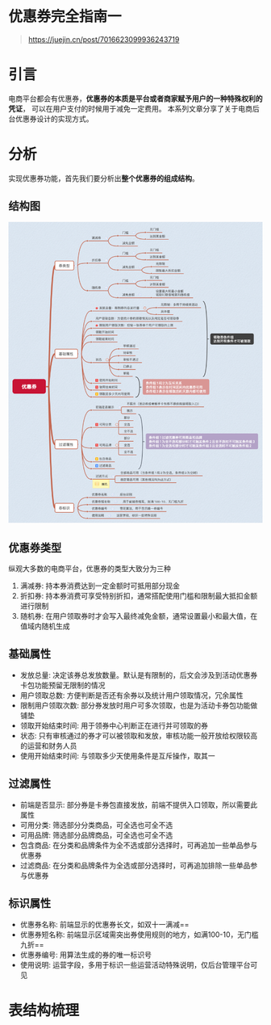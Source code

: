 

优惠券完全指南一
======
> https://juejin.cn/post/7016623099936243719


# 引言
电商平台都会有优惠券，**优惠券的本质是平台或者商家赋予用户的一种特殊权利的凭证**，
可以在用户支付的时候用于减免一定费用。
本系列文章分享了关于电商后台优惠券设计的实现方式。


# 分析
实现优惠券功能，首先我们要分析出**整个优惠券的组成结构**。

## 结构图
![](images/01.优惠券的结构图.png)

## 优惠券类型
纵观大多数的电商平台，优惠券的类型大致分为三种

1. 满减券: 持本券消费达到一定金额时可抵用部分现金
2. 折扣券: 持本券消费可享受特别折扣，通常搭配使用门槛和限制最大抵扣金额进行限制
3. 随机券: 在用户领取券时才会写入最终减免金额，通常设置最小和最大值，在值域内随机生成

## 基础属性
* 发放总量: 决定该券总发放数量。默认是有限制的，后文会涉及到活动优惠券卡包功能预留无限制的情况
* 用户领取总数: 方便判断是否还有余券以及统计用户领取情况，冗余属性
* 限制用户领取次数: 部分券发放时用户可多次领取，也是为活动卡券包功能做铺垫
* 领取开始结束时间: 用于领券中心判断正在进行并可领取的券
* 状态: 只有审核通过的券才可以被领取和发放，审核功能一般开放给权限较高的运营和财务人员
* 使用开始结束时间: 与领取多少天使用条件是互斥操作，取其一

## 过滤属性
* 前端是否显示: 部分券是卡券包直接发放，前端不提供入口领取，所以需要此属性
* 可用分类: 筛选部分分类商品，可全选也可全不选
* 可用品牌: 筛选部分品牌商品，可全选也可全不选
* 包含商品: 在分类和品牌条件为全不选或部分选择时，可再追加一些单品参与优惠券
* 过滤商品: 在分类和品牌条件为全选或部分选择时，可再追加排除一些单品参与优惠券

## 标识属性
* 优惠券名称: 前端显示的优惠券长文，如双十一满减==
* 优惠券短名称: 前端显示区域需突出券使用规则的地方，如满100-10，无门槛九折==
* 优惠券编号: 用算法生成的券的唯一标识号
* 使用说明: 运营字段，多用于标识一些运营活动特殊说明，仅后台管理平台可见


# 表结构梳理



